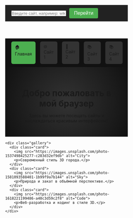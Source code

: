 <!DOCTYPE html>
<html lang="ru">
<head>
  <meta charset="UTF-8">
  <title>Мой браузер</title>
  <style>
    * {
      margin: 0;
      padding: 0;
      box-sizing: border-box;
    }

    body {
      font-family: 'Segoe UI', sans-serif;
      background: linear-gradient(to right, #121212, #1e1e1e);
      color: #fff;
      height: 100vh;
      display: flex;
      flex-direction: column;
    }

    header {
      background-color: #222;
      padding: 10px 20px;
      display: flex;
      align-items: center;
      gap: 10px;
    }

    input[type="text"] {
      flex: 1;
      padding: 8px;
      font-size: 16px;
      border: none;
      border-radius: 4px;
    }

    button {
      padding: 8px 16px;
      font-size: 16px;
      border: none;
      background-color: #4CAF50;
      color: white;
      border-radius: 4px;
      cursor: pointer;
      transition: background 0.3s ease;
    }

    button:hover {
      background-color: #45a049;
    }

    .tabs {
      display: flex;
      background: #111;
      padding: 10px 20px;
      gap: 15px;
    }

    .tab {
      cursor: pointer;
      padding: 8px 12px;
      background: #333;
      border-radius: 6px;
      transition: 0.3s;
    }

    .tab:hover {
      background: #555;
    }

    .active-tab {
      background: #4CAF50;
    }

    iframe {
      flex-grow: 1;
      width: 100%;
      border: none;
    }

    .welcome {
      padding: 30px;
      text-align: center;
      background: radial-gradient(circle, #333, #111);
    }

    .gallery {
      display: flex;
      justify-content: center;
      gap: 30px;
      padding: 30px;
      flex-wrap: wrap;
    }

    .card {
      background: #1a1a1a;
      border-radius: 12px;
      overflow: hidden;
      width: 300px;
      box-shadow: 0 10px 25px rgba(0, 0, 0, 0.5);
      transition: transform 0.3s;
    }

    .card:hover {
      transform: translateY(-10px);
    }

    .card img {
      width: 100%;
      height: 200px;
      object-fit: cover;
    }

    .card p {
      padding: 15px;
      color: #ccc;
    }
  </style>
</head>
<body>

  <header>
    <input type="text" id="urlInput" placeholder="Введите сайт, например: wikipedia.org">
    <button onclick="goToUrl()">Перейти</button>
  </header>

  <div class="tabs">
    <div class="tab active-tab" onclick="loadTab('home')">🏠 Главная</div>
    <div class="tab" onclick="loadTab('https://instagram.com')">🌐 Сайт 1</div>
    <div class="tab" onclick="loadTab('https://gmail.com')">🔎 Сайт 2</div>
    <div class="tab" onclick="loadTab('https://wikipedia.org')">📚 Сайт 3</div>
    <div class="tab" onclick="loadTab('https://www.youtube.com/)">📚 Сайт 4</div>
  </div>

  <div id="content" style="flex-grow: 1; overflow: auto;">
    <div class="welcome">
      <h1>Добро пожаловать в мой браузер</h1>
      <p>Здесь вы можете посещать сайты и наслаждаться красивым интерфейсом!</p>
    </div>

    <div class="gallery">
      <div class="card">
        <img src="https://images.unsplash.com/photo-1537498425277-c283d32ef9db" alt="City">
        <p>Современный стиль 3D города.</p>
      </div>
      <div class="card">
        <img src="https://images.unsplash.com/photo-1581093588401-1b99f9a7b144" alt="Sky">
        <p>Природа и закат в объёмной перспективе.</p>
      </div>
      <div class="card">
        <img src="https://images.unsplash.com/photo-1618221199486-a40c3d59c2f8" alt="Code">
        <p>Веб-разработка и кодинг в стиле 3D.</p>
      </div>
    </div>
  </div>

  <iframe id="browserFrame" style="display: none;"></iframe>

  <script>
    function goToUrl() {
      let input = document.getElementById("urlInput").value.trim();
      if (!input.startsWith("http://") && !input.startsWith("https://")) {
        input = "https://" + input;
      }
      loadTab(input);
    }

    function loadTab(src) {
      const tabs = document.querySelectorAll('.tab');
      tabs.forEach(t => t.classList.remove('active-tab'));
      
      if (src === 'home') {
        document.getElementById("content").style.display = "block";
        document.getElementById("browserFrame").style.display = "none";
        tabs[0].classList.add('active-tab');
      } else {
        document.getElementById("browserFrame").src = src;
        document.getElementById("browserFrame").style.display = "block";
        document.getElementById("content").style.display = "none";
<header>
  <input type="text" id="urlInput" placeholder="Введите сайт, например: wikipedia.org">
  <button onclick="goToUrl()">Перейти</button>
  <button onclick="toggleTheme()">🌗 Тема</button>
</header>
        tabs.forEach(tab => {
          if (tab.innerText.includes(src) || tab.innerText.includes("Сайт")) {
            tab.classList.add('active-tab');
          }
        });
      }
    }
  </script>

</body>
</html>
